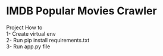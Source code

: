 # IMDB Popular Movies Crawler
Project How to
<br/> 1- Create virtual env
<br/> 2- Run pip install requirements.txt
<br/> 3- Run app.py file
